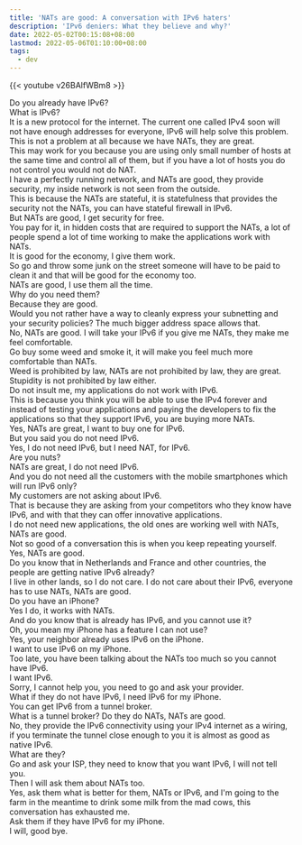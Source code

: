 ```yaml
---
title: 'NATs are good: A conversation with IPv6 haters'
description: 'IPv6 deniers: What they believe and why?'
date: 2022-05-02T00:15:08+08:00
lastmod: 2022-05-06T01:10:00+08:00
tags:
  - dev
---
```

{{< youtube v26BAlfWBm8 >}}

Do you already have IPv6?\
What is IPv6?\
It is a new protocol for the internet. The current one called IPv4 soon will not have enough addresses for everyone, IPv6 will help solve this problem.\
This is not a problem at all because we have NATs, they are great.\
This may work for you because you are using only small number of hosts at the same time and control all of them, but if you have a lot of hosts you do not control you would not do NAT.\
I have a perfectly running network, and NATs are good, they provide security, my inside network is not seen from the outside.\
This is because the NATs are stateful, it is statefulness that provides the security not the NATs, you can have stateful firewall in IPv6.\
But NATs are good, I get security for free.\
You pay for it, in hidden costs that are required to support the NATs, a lot of people spend a lot of time working to make the applications work with NATs.\
It is good for the economy, I give them work.\
So go and throw some junk on the street someone will have to be paid to clean it and that will be good for the economy too.\
NATs are good, I use them all the time.\
Why do you need them?\
Because they are good.\
Would you not rather have a way to cleanly express your subnetting and your security policies? The much bigger address space allows that.\
No, NATs are good. I will take your IPv6 if you give me NATs, they make me feel comfortable.\
Go buy some weed and smoke it, it will make you feel much more comfortable than NATs.\
Weed is prohibited by law, NATs are not prohibited by law, they are great.\
Stupidity is not prohibited by law either.\
Do not insult me, my applications do not work with IPv6.\
This is because you think you will be able to use the IPv4 forever and instead of testing your applications and paying the developers to fix the applications so that they support IPv6, you are buying more NATs.\
Yes, NATs are great, I want to buy one for IPv6.\
But you said you do not need IPv6.\
Yes, I do not need IPv6, but I need NAT, for IPv6.\
Are you nuts?\
NATs are great, I do not need IPv6.\
And you do not need all the customers with the mobile smartphones which will run IPv6 only?\
My customers are not asking about IPv6.\
That is because they are asking from your competitors who they know have IPv6, and with that they can offer innovative applications.\
I do not need new applications, the old ones are working well with NATs, NATs are good.\
Not so good of a conversation this is when you keep repeating yourself.\
Yes, NATs are good.\
Do you know that in Netherlands and France and other countries, the people are getting native IPv6 already?\
I live in other lands, so I do not care. I do not care about their IPv6, everyone has to use NATs, NATs are good.\
Do you have an iPhone?\
Yes I do, it works with NATs.\
And do you know that is already has IPv6, and you cannot use it?\
Oh, you mean my iPhone has a feature I can not use?\
Yes, your neighbor already uses IPv6 on the iPhone.\
I want to use IPv6 on my iPhone.\
Too late, you have been talking about the NATs too much so you cannot have IPv6.\
I want IPv6.\
Sorry, I cannot help you, you need to go and ask your provider.\
What if they do not have IPv6, I need IPv6 for my iPhone.\
You can get IPv6 from a tunnel broker.\
What is a tunnel broker? Do they do NATs, NATs are good.\
No, they provide the IPv6 connectivity using your IPv4 internet as a wiring, if you terminate the tunnel close enough to you it is almost as good as native IPv6.\
What are they?\
Go and ask your ISP, they need to know that you want IPv6, I will not tell you.\
Then I will ask them about NATs too.\
Yes, ask them what is better for them, NATs or IPv6, and I'm going to the farm in the meantime to drink some milk from the mad cows, this conversation has exhausted me.\
Ask them if they have IPv6 for my iPhone.\
I will, good bye.